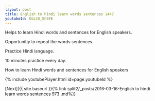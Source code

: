 ```yaml
---
layout: post
title: English to hindi learn words sentences 1447 
youtubeId: OGz38_5h6FE
---
```

 
 
Helps to learn Hindi words and sentences for English speakers.

Opportunitiy to repeat the words sentences. 

Practice Hindi language. 
 
10 minutes practice every day. 
 
How to learn Hindi words and sentences for English speakers 
 
{% include youtubePlayer.html id=page.youtubeId %}
 
 
[Next]({{ site.baseurl }}{% link  split2/_posts/2016-03-16-English to hindi learn words sentences 973 .md%})
 
